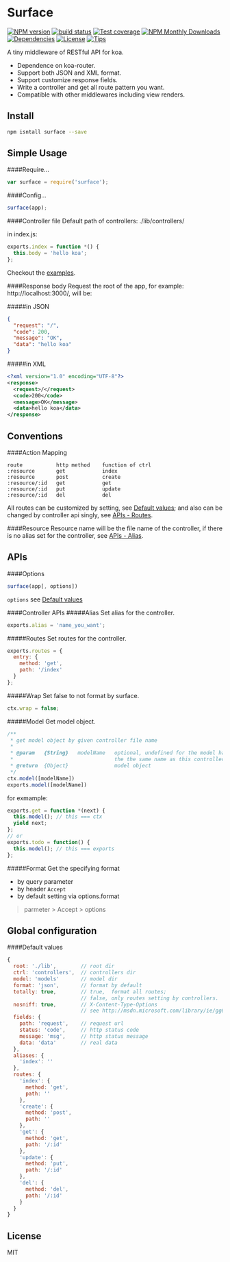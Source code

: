 Surface
=======

[![NPM version][npm-image]][npm-url] 
[![build status][travis-image]][travis-url] 
[![Test coverage][coveralls-image]][coveralls-url]
[![NPM Monthly Downloads][npm-download]][npm-url]
[![Dependencies][david-image]][david-url]
[![License][license-image]][license-url]
[![Tips][tips-image]][tips-url]

A tiny middleware of RESTful API for koa.

* Dependence on koa-router.
* Support both JSON and XML format.
* Support customize response fields.
* Write a controller and get all route pattern you want.
* Compatible with other middlewares including view renders.

Install
-------
```sh
npm isntall surface --save
```

Simple Usage
------------
####Require...
```js
var surface = require('surface');
```

####Config...
```js
surface(app);
```

####Controller file
Default path of controllers: ./lib/controllers/

in index.js:
```js
exports.index = function *() {
  this.body = 'hello koa';
};
```
Checkout the [examples](https://github.com/zedgu/surface/tree/master/examples).

####Response body
Request the root of the app, for example: http://localhost:3000/, will be:

#####in JSON
```json
{
  "request": "/",
  "code": 200,
  "message": "OK",
  "data": "hello koa"
}
```

#####in XML
```xml
<?xml version="1.0" encoding="UTF-8"?>
<response>
  <request>/</request>
  <code>200</code>
  <message>OK</message>
  <data>hello koa</data>
</response>
```

Conventions
-----------

####Action Mapping
```
route           http method    function of ctrl
:resource       get            index
:resource       post           create
:resource/:id   get            get
:resource/:id   put            update
:resource/:id   del            del
```
All routes can be customized by setting, see [Default values](#default-values); and also can be changed by controller api singly, see [APIs - Routes](#routes).

####Resource
Resource name will be the file name of the controller, if there is no alias set for the controller, see [APIs - Alias](#alias).

APIs
----
####Options
```js
surface(app[, options])
```
`options` see [Default values](#default-values)

####Controller APIs
#####Alias
Set alias for the controller.

```js
exports.alias = 'name_you_want';
```

#####Routes
Set routes for the controller.

```js
exports.routes = {
  entry: {
    method: 'get',
    path: '/index'
  }
};
```

#####Wrap
Set false to not format by surface.

```js
ctx.wrap = false;
```

#####Model
Get model object.

```js
/**
 * get model object by given controller file name
 *
 * @param   {String}   modelName   optional, undefined for the model has
 *                                 the the same name as this controller
 * @return  {Object}               model object
 */
ctx.model([modelName])
exports.model([modelName])
```

for exmample:

```js
exports.get = function *(next) {
  this.model(); // this === ctx
  yield next;
};
// or
exports.todo = function() {
  this.model(); // this === exports
};
```

#####Format
Get the specifying format
- by query parameter
- by header `Accept`
- by default setting via options.format

> parmeter > Accept > options

Global configuration
--------------------
####Default values
```js
{
  root: './lib',        // root dir
  ctrl: 'controllers',  // controllers dir
  model: 'models'       // model dir
  format: 'json',       // format by default
  totally: true,        // true,  format all routes;
                        // false, only routes setting by controllers.
  nosniff: true,        // X-Content-Type-Options
                        // see http://msdn.microsoft.com/library/ie/gg622941(v=vs.85).aspx
  fields: {
    path: 'request',    // request url
    status: 'code',     // http status code
    message: 'msg',     // http status message
    data: 'data'        // real data
  },
  aliases: {
    'index': ''
  },
  routes: {
    'index': {
      method: 'get',
      path: ''
    },
    'create': {
      method: 'post',
      path: ''
    },
    'get': {
      method: 'get',
      path: '/:id'
    },
    'update': {
      method: 'put',
      path: '/:id'
    },
    'del': {
      method: 'del',
      path: '/:id'
    }
  }
}
```

License
-------
MIT

[npm-image]: https://img.shields.io/npm/v/surface.svg?style=flat-square
[npm-url]: https://npmjs.org/package/surface
[travis-image]: https://img.shields.io/travis/zedgu/surface.svg?style=flat-square
[travis-url]: https://travis-ci.org/zedgu/surface
[coveralls-image]: https://img.shields.io/coveralls/zedgu/surface.svg?style=flat-square
[coveralls-url]: https://coveralls.io/r/zedgu/surface?branch=master
[david-image]: http://img.shields.io/david/zedgu/surface.svg?style=flat-square
[david-url]: https://david-dm.org/zedgu/surface
[npm-status]: https://nodei.co/npm/surface.png?downloads=true
[npm-status-url]: https://nodei.co/npm/surface/
[license-image]: http://img.shields.io/npm/l/surface.svg?style=flat-square
[license-url]: https://github.com/zedgu/surface/blob/master/LICENSE
[npm-download]: http://img.shields.io/npm/dm/surface.svg?style=flat-square
[tips-image]: http://img.shields.io/gittip/zedgu.svg?style=flat-square
[tips-url]: https://www.gittip.com/zedgu/